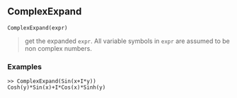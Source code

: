 ## ComplexExpand
 
```
ComplexExpand(expr)
```

> get the expanded `expr`. All variable symbols in `expr` are assumed to be non complex numbers.

### Examples
```
>> ComplexExpand(Sin(x+I*y))
Cosh(y)*Sin(x)+I*Cos(x)*Sinh(y)
```